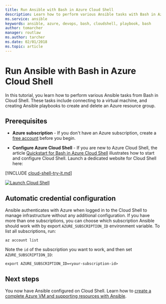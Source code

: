 ```yaml
---
title: Run Ansible with Bash in Azure Cloud Shell
description: Learn how to perform various Ansible tasks with Bash in Azure Cloud Shell
ms.service: ansible
keywords: ansible, azure, devops, bash, cloudshell, playbook, bash
author: tomarcher
manager: routlaw
ms.author: tarcher
ms.date: 02/01/2018
ms.topic: article
---
```


# Run Ansible with Bash in Azure Cloud Shell

In this tutorial, you learn how to perform various Ansible tasks from Bash in Cloud Shell. These tasks include connecting to a virtual machine, and creating Ansible playbooks to create and delete an Azure resource group.

## Prerequisites

- **Azure subscription** - If you don't have an Azure subscription, create a [free account](https://azure.microsoft.com/free/?ref=microsoft.com&utm_source=microsoft.com&utm_medium=docs&utm_campaign=visualstudio) before you begin.

- **Configure Azure Cloud Shell** - If you are new to Azure Cloud Shell, the article [Quickstart for Bash in Azure Cloud Shell](https://docs.microsoft.com/azure/cloud-shell/quickstart) illustrates how to start and configure Cloud Shell. Launch a dedicated website for Cloud Shell here:


[!INCLUDE [cloud-shell-try-it.md](../../../includes/cloud-shell-try-it.md)]

[![Launch Cloud Shell](https://shell.azure.com/images/launchcloudshell.png "Launch Cloud Shell")](https://shell.azure.com)

## Automatic credential configuration
Ansible authenticates with Azure when logged in to the Cloud Shell to manage infrastructure without any additional configuration. If you have more than one subscriptions, you can choose which subscription Ansible should work with by export `AZURE_SUBSCRIPTION_ID` environment variable. To list all subscriptions, run:

```azurecli-interactive
az account list
```
Note the `id` of the subscription you want to work, and then set `AZURE_SUBSCRIPTION_ID`:

```azurecli-interactive
export AZURE_SUBSCRIPTION_ID=<your-subscription-id>
```

## Next steps

You now have Ansible configured on Cloud Shell. Learn how to [create a complete Azure VM and supporting resources with Ansible](ansible-create-complete-vm.md).
